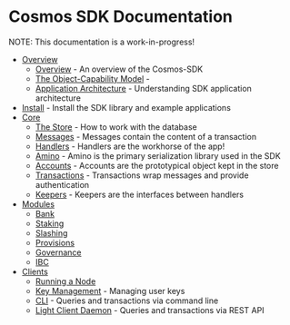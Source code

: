 # Cosmos SDK Documentation

NOTE: This documentation is a work-in-progress!

- [Overview](overview) 
    - [Overview](overview/overview.md) - An overview of the Cosmos-SDK
    - [The Object-Capability Model](overview/capabilities.md) - 
    - [Application Architecture](overview/apps.md) - Understanding SDK
      application architecture
- [Install](install.md) - Install the SDK library and example applications
- [Core](core)
    - [The Store](core/store.md) - How to work with the database 
    - [Messages](core/messages.md) - Messages contain the content of a transaction
    - [Handlers](core/handlers.md) - Handlers are the workhorse of the app!
    - [Amino](core/amino.md) - Amino is the primary serialization library used in the SDK
    - [Accounts](core/accounts.md) - Accounts are the prototypical object kept in the store
    - [Transactions](core/transactions.md) - Transactions wrap messages and provide authentication
    - [Keepers](core/keepers.md) - Keepers are the interfaces between handlers
- [Modules](modules)
    - [Bank](modules/bank.md)
    - [Staking](modules/staking.md)
    - [Slashing](modules/slashing.md)
    - [Provisions](modules/provisions.md)
    - [Governance](modules/governance.md)
    - [IBC](modules/ibc.md)
- [Clients](clients)
    - [Running a Node](clients/node.md)
    - [Key Management](clients/keys.md) - Managing user keys
    - [CLI](clients/cli.md) - Queries and transactions via command line
    - [Light Client Daemon](clients/lcd.md) - Queries and transactions via REST
      API
